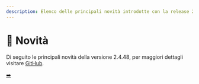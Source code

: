 ```yaml
---
description: Elenco delle principali novità introdotte con la release 2.4.48.
---
```


# 📣 Novità

Di seguito le principali novità della versione 2.4.48, per maggiori dettagli visitare [GitHub](https://github.com/devcode-it/openstamanager).

[➡️ ](https://openstamanager.com/blog/tavoletta-grafica/)
